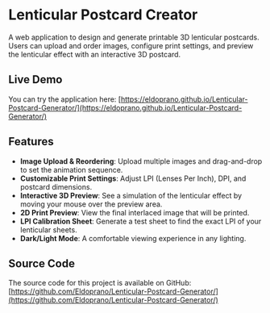 # Lenticular Postcard Creator

A web application to design and generate printable 3D lenticular postcards. Users can upload and order images, configure print settings, and preview the lenticular effect with an interactive 3D postcard.

## Live Demo

You can try the application here:
[https://eldoprano.github.io/Lenticular-Postcard-Generator/](https://eldoprano.github.io/Lenticular-Postcard-Generator/)

## Features

-   **Image Upload & Reordering**: Upload multiple images and drag-and-drop to set the animation sequence.
-   **Customizable Print Settings**: Adjust LPI (Lenses Per Inch), DPI, and postcard dimensions.
-   **Interactive 3D Preview**: See a simulation of the lenticular effect by moving your mouse over the preview area.
-   **2D Print Preview**: View the final interlaced image that will be printed.
-   **LPI Calibration Sheet**: Generate a test sheet to find the exact LPI of your lenticular sheets.
-   **Dark/Light Mode**: A comfortable viewing experience in any lighting.

## Source Code

The source code for this project is available on GitHub:
[https://github.com/Eldoprano/Lenticular-Postcard-Generator/](https://github.com/Eldoprano/Lenticular-Postcard-Generator/)
